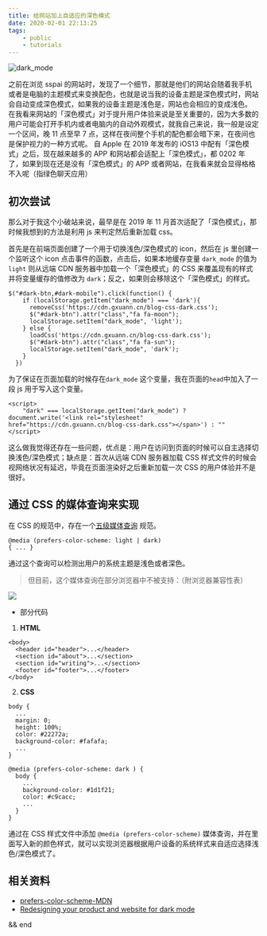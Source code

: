 ```yaml
---
title: 给网站加上自适应的深色模式
date: 2020-02-01 22:13:25
tags:
    - public
    - tutorials
---
```


![dark_mode](https://cdn.gxuann.cn/mweb/2020/02/01/dark_mode.png)

之前在浏览 sspai 的网站时，发现了一个细节，那就是他们的网站会随着我手机或者是电脑的主题模式来变换配色，也就是说当我的设备主题是深色模式时，网站会自动变成深色模式，如果我的设备主题是浅色是，网站也会相应的变成浅色。
在我看来网站的「深色模式」对于提升用户体验来说是至关重要的，因为大多数的用户可能会打开手机内或者电脑内的自动外观模式，就我自己来说，我一般是设定一个区间，晚 11 点至早 7 点，这样在夜间整个手机的配色都会暗下来，在夜间也是保护视力的一种方式呢。
自 Apple 在 2019 年发布的 iOS13 中配有「深色模式」之后，现在越来越多的 APP 和网站都会适配上「深色模式」，都 0202 年了，如果到现在还是没有「深色模式」的 APP 或者网站，在我看来就会显得格格不入呢（指绿色聊天应用）

## 初次尝试
那么对于我这个小破站来说，最早是在 2019 年 11 月首次适配了「深色模式」，那时候我想到的方法是利用 js 来判定然后重新加载 css。

首先是在前端页面创建了一个用于切换浅色/深色模式的 icon，然后在 js 里创建一个监听这个 icon 点击事件的函数，点击后，如果本地缓存变量 `dark_mode` 的值为 `light` 则从远端 CDN 服务器中加载一个「深色模式」的 CSS 来覆盖现有的样式并将变量缓存的值修改为 `dark`；反之，如果则会移除这个「深色模式」的样式。
```
$("#dark-btn,#dark-mobile").click(function() {
    if (localStorage.getItem("dark_mode") === 'dark'){
      removeCss('https://cdn.gxuann.cn/blog-css-dark.css');
      $("#dark-btn").attr("class","fa fa-moon");
      localStorage.setItem("dark_mode", 'light');
    } else {
      loadCss('https://cdn.gxuann.cn/blog-css-dark.css');
      $("#dark-btn").attr("class","fa fa-sun");
      localStorage.setItem("dark_mode", 'dark');
    }
  })
```
为了保证在页面加载的时候存在`dark_mode` 这个变量，我在页面的`head`中加入了一段 js 用于写入这个变量。
```
<script>
    "dark" === localStorage.getItem("dark_mode") ? document.write('<link rel="stylesheet" href="https://cdn.gxuann.cn/blog-css-dark.css"></span>') : ""
</script>
```

这么做我觉得还存在一些问题，优点是：用户在访问到页面的时候可以自主选择切换浅色/深色模式；缺点是：首次从远端 CDN 服务器加载 CSS 样式文件的时候会视网络状况有延迟，毕竟在页面渲染好之后重新加载一次 CSS 的用户体验并不是很好。

## 通过 CSS 的媒体查询来实现
在 CSS 的规范中，存在一个[五级媒体查询](https://drafts.csswg.org/mediaqueries-5/#mf-user-preferences) 规范。
```
@media (prefers-color-scheme: light | dark) 
{ ... }
```
通过这个查询可以检测出用户的系统主题是浅色或者深色。

> 但目前，这个媒体查询在部分浏览器中不被支持：（附浏览器兼容性表）

![](https://cdn.gxuann.cn/mweb/2020/02/02/15806584382257.jpg)

- 部分代码
1. **HTML**
```
<body>
  <header id="header">...</header>
  <section id="about">...</section>
  <section id="writing">...</section>
  <footer id="footer">...</footer>
</body>
```
2. **CSS**
```
body {
  ...
  margin: 0;
  height: 100%;
  color: #22272a;
  background-color: #fafafa;
  ...
}

@media (prefers-color-scheme: dark ) {
  body {
    ...
    background-color: #1d1f21;
    color: #c9cacc;
    ...
  }
}
```

通过在 CSS 样式文件中添加 `@media (prefers-color-scheme)` 媒体查询，并在里面写入新的颜色样式，就可以实现浏览器根据用户设备的系统样式来自适应选择浅色/深色模式了。


## 相关资料
- [prefers-color-scheme-MDN](https://developer.mozilla.org/en-US/docs/Web/CSS/@media/prefers-color-scheme)
- [Redesigning your product and website for dark mode](https://stuffandnonsense.co.uk/blog/redesigning-your-product-and-website-for-dark-mode)


&&
end





 

